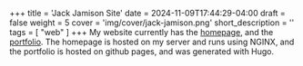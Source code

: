 +++
title = 'Jack Jamison Site'
date = 2024-11-09T17:44:29-04:00
draft = false
weight = 5
cover = 'img/cover/jack-jamison.png'
short_description = ''
tags = [
    "web"
]
+++
My website currently has the [homepage](https://jackjamison.xyz), and the [portfolio](https://portfolio.jackjamison.xyz). The homepage is hosted on my server and runs using NGINX, and the portfolio is hosted on github pages, and was generated with Hugo.
